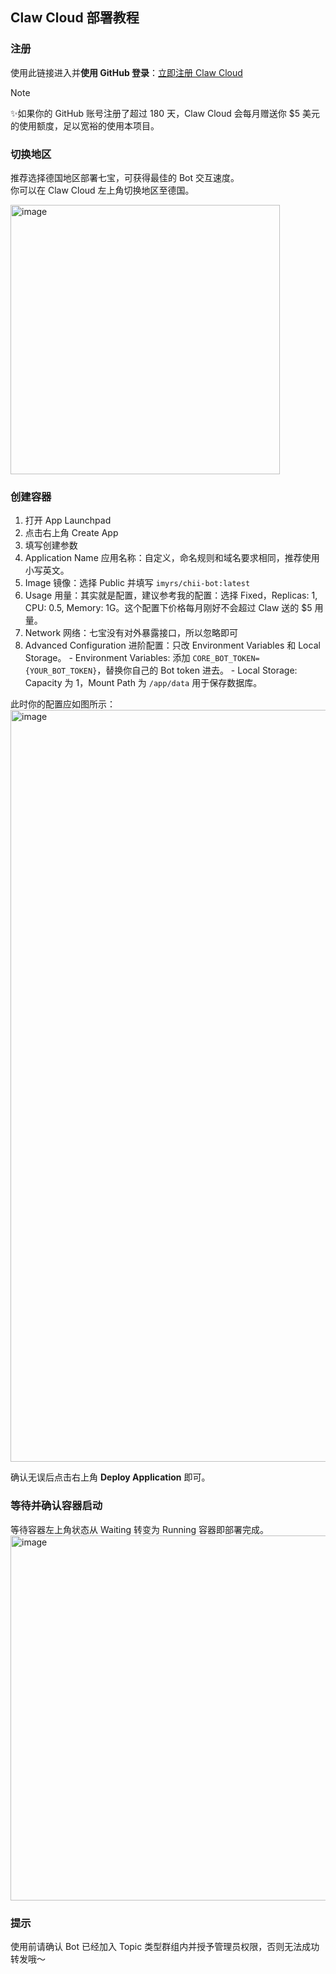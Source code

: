 ## Claw Cloud 部署教程

### 注册

使用此链接进入并**使用 GitHub 登录**：[立即注册 Claw Cloud](https://console.run.claw.cloud/signin?link=MJV2T1RZPBM9)

> [!NOTE]
> ✨如果你的 GitHub 账号注册了超过 180 天，Claw Cloud 会每月赠送你 $5 美元的使用额度，足以宽裕的使用本项目。 

### 切换地区

推荐选择德国地区部署七宝，可获得最佳的 Bot 交互速度。  
你可以在 Claw Cloud 左上角切换地区至德国。

<img width="431" alt="image" src="https://github.com/user-attachments/assets/1e2c6e95-9570-4f6e-b264-75e1dd1175d3" />

### 创建容器

1. 打开 App Launchpad
2. 点击右上角 Create App
3. 填写创建参数
  1. Application Name 应用名称：自定义，命名规则和域名要求相同，推荐使用小写英文。
  2. Image 镜像：选择 Public 并填写 `imyrs/chii-bot:latest`
  3. Usage 用量：其实就是配置，建议参考我的配置：选择 Fixed，Replicas: 1, CPU: 0.5, Memory: 1G。这个配置下价格每月刚好不会超过 Claw 送的 $5 用量。
  4. Network 网络：七宝没有对外暴露接口，所以忽略即可
  5. Advanced Configuration 进阶配置：只改 Environment Variables 和 Local Storage。
    - Environment Variables: 添加 `CORE_BOT_TOKEN={YOUR_BOT_TOKEN}`，替换你自己的 Bot token 进去。
    - Local Storage: Capacity 为 1，Mount Path 为 `/app/data` 用于保存数据库。

此时你的配置应如图所示：
<img width="1203" alt="image" src="https://github.com/user-attachments/assets/8d3a3c6e-057c-493e-ae63-5e78f3b2834a" />

确认无误后点击右上角 **Deploy Application** 即可。

### 等待并确认容器启动

等待容器左上角状态从 Waiting 转变为 Running 容器即部署完成。
<img width="584" alt="image" src="https://github.com/user-attachments/assets/8a61b951-2323-4937-b25a-02d919ef5b8c" />

### 提示

使用前请确认 Bot 已经加入 Topic 类型群组内并授予管理员权限，否则无法成功转发哦～




